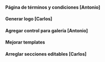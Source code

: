 #### Página de términos y condiciones [Antonio]

#### Generar logo [Carlos]

#### Agregar control para galería [Antonio]

#### Mejorar templates 

#### Arreglar secciones editables [Carlos]